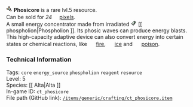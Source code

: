 ![ ](https://raw.githubusercontent.com/Ceterai/Enternia/main/items/generic/crafting/ct_phosicore.png) **Phosicore** is a rare lvl.5 resource.  
Can be sold for *24* <img src="https://starbounder.org/mediawiki/images/2/21/Pixel.png" width="12" height="16"/> [pixels](https://starbounder.org/Pixel).  
A small energy concentrator made from irradiated ![ ](https://raw.githubusercontent.com/Ceterai/Enternia/main/items/generic/crafting/ct_phospholion.png) [[ phospholion|Phospholion ]]. Its phosic waves can produce energy blasts.  
This high-capacity adaptive device can also convert energy into certain states or chemical reactions, like <img src="https://starbounder.org/mediawiki/images/8/82/Fire_%28Attack%29.png" width="16" height="16"/> [fire](https://starbounder.org/Weapons#Elemental_Damage), <img src="https://starbounder.org/mediawiki/images/3/35/Frost_%28Attack%29.png" width="16" height="16"/> [ice](https://starbounder.org/Weapons#Elemental_Damage) and <img src="https://starbounder.org/mediawiki/images/d/dd/Poison_%28Attack%29.png" width="16" height="16"/> [poison](https://starbounder.org/Weapons#Elemental_Damage).

### Technical Information

Tags: `core` `energy_source` `phospholion` `reagent` `resource`  
Level: 5  
Species: [[ Alta|Alta ]]  
In-game ID: `ct_phosicore`  
File path (GitHub link): [`/items/generic/crafting/ct_phosicore.item`](https://github.com/Ceterai/Enternia/blob/main/items/generic/crafting/ct_phosicore.item)
